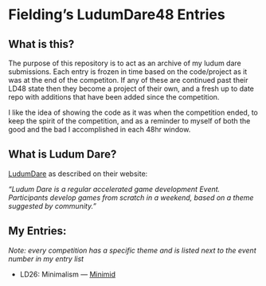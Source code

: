 # Fielding’s LudumDare48 Entries

## What is this?
The purpose of this repository is to act as an archive of my ludum dare submissions. Each entry is frozen in time based on the code/project as it was at the end of the competiton. If any of these are continued past their LD48 state then they become a project of their own, and a fresh up to date repo with additions that have been added since the competition. 

I like the idea of showing the code as it was when the competition ended, to keep the spirit of the competition, and as a reminder to myself of both the good and the bad I accomplished in each 48hr window.

## What is Ludum Dare?
 [LudumDare](http://www.ludumdare.com) as described on their website:

*“Ludum Dare is a regular accelerated game development Event.  Participants develop games from scratch in a weekend, based on a theme suggested by community.”*

## My Entries:

*Note: every competition has a specific theme and is listed next to the event number in my entry list*

* LD26: Minimalism — [Minimid](ld26)
